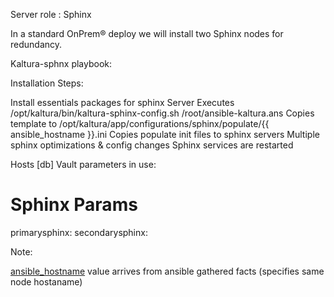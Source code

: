 Server role : Sphinx

In a standard OnPrem® deploy we will install two Sphinx nodes for redundancy.

Kaltura-sphnx playbook:

Installation Steps:

Install essentials packages for sphinx Server
Executes /opt/kaltura/bin/kaltura-sphinx-config.sh /root/ansible-kaltura.ans
Copies template to /opt/kaltura/app/configurations/sphinx/populate/{{ ansible_hostname }}.ini
Copies populate init files to sphinx servers
Multiple sphinx optimizations & config changes
Sphinx services are restarted

Hosts
[db]
Vault parameters in use:

# Sphinx Params
primarysphinx: 
secondarysphinx: 


Note:

[ansible_hostname](https://github.com/Kaltura-PS/onprem-ansible/blob/master/roles/kaltura-sphinx/templates/hostname.template.ini.j2) value arrives from ansible gathered facts (specifies same node hostaname)
